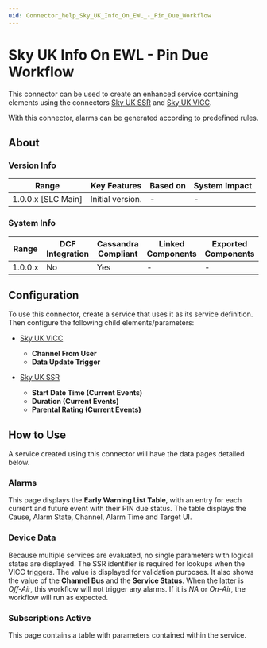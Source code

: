 ```yaml
---
uid: Connector_help_Sky_UK_Info_On_EWL_-_Pin_Due_Workflow
---
```


# Sky UK Info On EWL - Pin Due Workflow

This connector can be used to create an enhanced service containing elements using the connectors [Sky UK SSR](xref:Connector_help_Sky_UK_SSR) and [Sky UK VICC](xref:Connector_help_Sky_UK_VICC).

With this connector, alarms can be generated according to predefined rules.

## About

### Version Info

| Range                | Key Features     | Based on     | System Impact     |
|----------------------|------------------|--------------|-------------------|
| 1.0.0.x \[SLC Main\] | Initial version. | \-           | \-                |

### System Info

| Range     | DCF Integration     | Cassandra Compliant     | Linked Components     | Exported Components     |
|-----------|---------------------|-------------------------|-----------------------|-------------------------|
| 1.0.0.x   | No                  | Yes                     | \-                    | \-                      |

## Configuration

To use this connector, create a service that uses it as its service definition. Then configure the following child elements/parameters:

- [Sky UK VICC](xref:Connector_help_Sky_UK_VICC)

  - **Channel From User**
  - **Data Update Trigger**

- [Sky UK SSR](xref:Connector_help_Sky_UK_SSR)

  - **Start Date Time (Current Events)**
  - **Duration (Current Events)**
  - **Parental Rating (Current Events)**

## How to Use

A service created using this connector will have the data pages detailed below.

### Alarms

This page displays the **Early Warning List Table**, with an entry for each current and future event with their PIN due status. The table displays the Cause, Alarm State, Channel, Alarm Time and Target UI.

### Device Data

Because multiple services are evaluated, no single parameters with logical states are displayed. The SSR identifier is required for lookups when the VICC triggers. The value is displayed for validation purposes. It also shows the value of the **Channel Bus** and the **Service Status**. When the latter is *Off-Air*, this workflow will not trigger any alarms. If it is *NA* or *On-Air*, the workflow will run as expected.

### Subscriptions Active

This page contains a table with parameters contained within the service.
